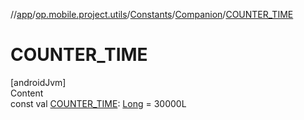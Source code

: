 //[app](../../../../index.md)/[op.mobile.project.utils](../../index.md)/[Constants](../index.md)/[Companion](index.md)/[COUNTER_TIME](-c-o-u-n-t-e-r_-t-i-m-e.md)



# COUNTER_TIME  
[androidJvm]  
Content  
const val [COUNTER_TIME](-c-o-u-n-t-e-r_-t-i-m-e.md): [Long](https://kotlinlang.org/api/latest/jvm/stdlib/kotlin/-long/index.html) = 30000L  



